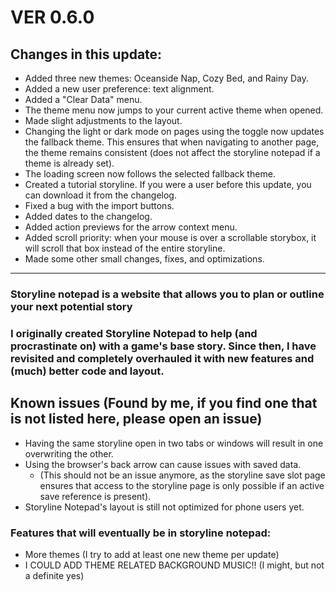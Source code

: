 # VER 0.6.0
## Changes in this update:

- Added three new themes: Oceanside Nap, Cozy Bed, and Rainy Day.
- Added a new user preference: text alignment.
- Added a "Clear Data" menu.
- The theme menu now jumps to your current active theme when opened.
- Made slight adjustments to the layout.
- Changing the light or dark mode on pages using the toggle now updates the fallback theme. This ensures that when navigating to another page, the theme remains consistent (does not affect the storyline notepad if a theme is already set).
- The loading screen now follows the selected fallback theme.
- Created a tutorial storyline. If you were a user before this update, you can download it from the changelog.
- Fixed a bug with the import buttons.
- Added dates to the changelog.
- Added action previews for the arrow context menu.
- Added scroll priority: when your mouse is over a scrollable storybox, it will scroll that box instead of the entire storyline.
- Made some other small changes, fixes, and optimizations.


---

### Storyline notepad is a website that allows you to plan or outline your next potential story

### I originally created Storyline Notepad to help (and procrastinate on) with a game's base story. Since then, I have revisited and completely overhauled it with new features and (much) better code and layout.

## Known issues (Found by me, if you find one that is not listed here, please open an issue)
  - Having the same storyline open in two tabs or windows will result in one overwriting the other.
  - Using the browser's back arrow can cause issues with saved data.
    - (This should not be an issue anymore, as the storyline save slot page ensures that access to the storyline page is only possible if an active save reference is present).
  - Storyline Notepad's layout is still not optimized for phone users yet.

### Features that will eventually be in storyline notepad:
- More themes (I try to add at least one new theme per update)
- I COULD ADD THEME RELATED BACKGROUND MUSIC!! (I might, but not a definite yes)
